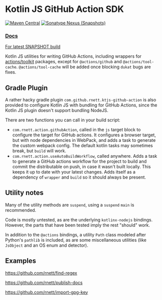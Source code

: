 # Kotlin JS GitHub Action SDK

[![Maven Central](https://img.shields.io/maven-central/v/com.github.rnett.ktjs-github-action/kotlin-js-action)](https://search.maven.org/artifact/com.github.rnett.ktjs-github-action/kotlin-js-action)
[![Sonatype Nexus (Snapshots)](https://img.shields.io/nexus/s/com.github.rnett.ktjs-github-action/kotlin-js-action?server=https%3A%2F%2Foss.sonatype.org)](https://oss.sonatype.org/content/repositories/snapshots/com/github/rnett/ktjs-github-action/)

### [Docs](https://rnett.github.io/kotlin-js-action/release/)

[For latest SNAPSHOT build](https://rnett.github.io/kotlin-js-action/snapshot/)

Kotlin JS utilities for writing GitHub Actions, including wrappers
for [actions/toolkit](https://github.com/actions/toolkit) packages, except for `@actions/github`
and `@actions/tool-cache`.  `@actions/tool-cache` will be added once blocking `dukat` bugs are fixes.

## Gradle Plugin

A rather hacky gradle plugin `com.github.rnett.ktjs-github-action` is also provided to configure Kotlin JS with bundling
for GitHub Actions, since the Kotlin JS plugin doesn't support bundling NodeJS.

There are two functions you can call in your build script:

* `com.rnett.action.githubAction`, called in the `js` target block to configure the target for GitHub actions. It
  configures a browser target, but with node dependencies in WebPack, and adds a task to generate the custom webpack
  config. The default kotlin tasks may sometimes break, but `build` will work.
* `com.rnett.action.useAutoBuildWorkflow`, called anywhere. Adds a task to generate a GitHub actions workflow for the
  project to build and commit the distributable on push, in case it wasn't built locally. This keeps it up to date with your latest
  changes.  Adds itself as a dependency of `wrapper` and `build` so it should always be present.

## Utility notes

Many of the utility methods are `suspend`, using a `suspend` `main` is recommended.

Code is mostly untested, as are the underlying `kotlinx-nodejs` bindings. However, the parts that have been tested imply
the rest "should" work.

In addition to the `@actions` bindings, a utility `Path` class modeled after Python's `pathlib` is included, as are some
miscellaneous utilities (like `JsObject` and an OS enum and detector).

## Examples
https://github.com/rnett/find-regex

https://github.com/rnett/publish-docs

https://github.com/rnett/import-gpg-key
